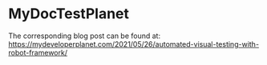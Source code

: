 # MyDocTestPlanet

The corresponding blog post can be found at: https://mydeveloperplanet.com/2021/05/26/automated-visual-testing-with-robot-framework/
